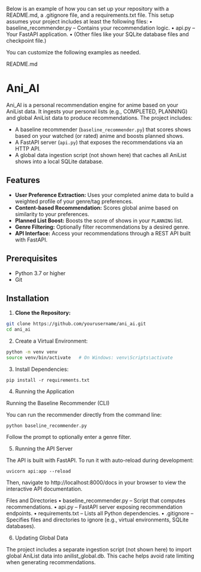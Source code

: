 Below is an example of how you can set up your repository with a README.md, a .gitignore file, and a requirements.txt file. This setup assumes your project includes at least the following files:
• baseline_recommender.py – Contains your recommendation logic.
• api.py – Your FastAPI application.
• (Other files like your SQLite database files and checkpoint file.)

You can customize the following examples as needed.

README.md

# Ani_AI

Ani_AI is a personal recommendation engine for anime based on your AniList data. It ingests your personal lists (e.g., COMPLETED, PLANNING) and global AniList data to produce recommendations. The project includes:

- A baseline recommender (`baseline_recommender.py`) that scores shows based on your watched (or rated) anime and boosts planned shows.
- A FastAPI server (`api.py`) that exposes the recommendations via an HTTP API.
- A global data ingestion script (not shown here) that caches all AniList shows into a local SQLite database.

## Features

- **User Preference Extraction:** Uses your completed anime data to build a weighted profile of your genre/tag preferences.
- **Content-based Recommendation:** Scores global anime based on similarity to your preferences.
- **Planned List Boost:** Boosts the score of shows in your `PLANNING` list.
- **Genre Filtering:** Optionally filter recommendations by a desired genre.
- **API Interface:** Access your recommendations through a REST API built with FastAPI.

## Prerequisites

- Python 3.7 or higher
- Git

## Installation

1. **Clone the Repository:**

```bash
git clone https://github.com/yourusername/ani_ai.git
cd ani_ai
```

2. Create a Virtual Environment:

```bash
python -m venv venv
source venv/bin/activate   # On Windows: venv\Scripts\activate
```

3. Install Dependencies:

`pip install -r requirements.txt`

4. Running the Application

Running the Baseline Recommender (CLI)

You can run the recommender directly from the command line:

`python baseline_recommender.py`

Follow the prompt to optionally enter a genre filter.

5. Running the API Server

The API is built with FastAPI. To run it with auto-reload during development:

`uvicorn api:app --reload`

Then, navigate to http://localhost:8000/docs in your browser to view the interactive API documentation.

Files and Directories
• baseline_recommender.py – Script that computes recommendations.
• api.py – FastAPI server exposing recommendation endpoints.
• requirements.txt – Lists all Python dependencies.
• .gitignore – Specifies files and directories to ignore (e.g., virtual environments, SQLite databases).

6. Updating Global Data

The project includes a separate ingestion script (not shown here) to import global AniList data into anilist_global.db. This cache helps avoid rate limiting when generating recommendations.
